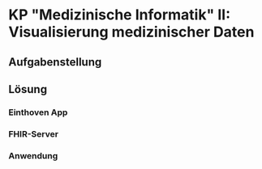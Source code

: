 # KP "Medizinische Informatik" II: Visualisierung medizinischer Daten

## Aufgabenstellung

## Lösung

### Einthoven App

### FHIR-Server

### Anwendung
